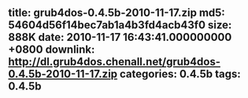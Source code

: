 title: grub4dos-0.4.5b-2010-11-17.zip
md5: 54604d56f14bec7ab1a4b3fd4acb43f0
size: 888K
date: 2010-11-17 16:43:41.000000000 +0800
downlink: http://dl.grub4dos.chenall.net/grub4dos-0.4.5b-2010-11-17.zip
categories: 0.4.5b
tags: 0.4.5b
---

